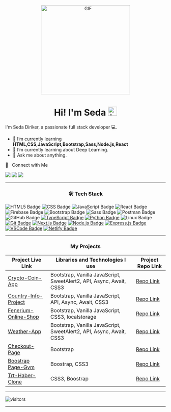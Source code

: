 <p align="center">
<img alt="GIF" src="https://github.com/arsentieva/arsentieva/blob/main/code.gif?raw=true" height="280" />
 <p/>
<h1 align="center"> Hi! I'm Seda <img src="https://user-images.githubusercontent.com/1303154/88677602-1635ba80-d120-11ea-84d8-d263ba5fc3c0.gif" width="28px" alt="hi"></h1>

I'm Seda Diriker, a passionate full stack developer  💻.

- :seedling: I’m currently learning **HTML,CSS,JavaScript,Bootstrap,Sass,Node.js,React**
- :seedling: I’m currently learning about Deep Learning. <!-- - :computer: Most used line of code `git commit -m " "`.-->
- :speech_balloon: Ask me about anything.

🤝 &nbsp; Connect with Me

[<img src="https://img.shields.io/badge/linkedin-%230077B5.svg?&style=for-the-badge&logo=linkedin&logoColor=white" />](https://www.linkedin.com/in/seda-diriker-4a014a175/)
[<img src="https://img.shields.io/badge/twitter-%231DA1F2.svg?&style=for-the-badge&logo=twitter&logoColor=white" />](https://twitter.com/seda_diriker)
[<img src="https://img.shields.io/badge/Medium-12100E?style=for-the-badge&logo=medium&logoColor=white" >](https://medium.com/@seda.diriker)

<hr>
<h3 align="center">🛠 Tech Stack </h3>

![HTML5 Badge](https://img.shields.io/badge/html5-%230177B5.svg?style=for-the-badge&logo=html5&logoColor=white)
![CSS Badge](https://img.shields.io/badge/css-%23FEB32C.svg?style=for-the-badge&logo=css3&logoColor=white)
![JavaScript Badge](https://img.shields.io/badge/javascript-%230177B5.svg?style=for-the-badge&logo=javascript&logoColor=white)
![React Badge](https://img.shields.io/badge/react-%230177B5.svg?style=for-the-badge&logo=react&logoColor=white)
![Firebase Badge](https://img.shields.io/badge/firebase-%230177B5.svg?style=for-the-badge&logo=firebase&logoColor=white)
![Bootstrap Badge](https://img.shields.io/badge/bootstrap-%230177B5.svg?style=for-the-badge&logo=bootstrap&logoColor=white)
![Sass Badge](https://img.shields.io/badge/sass-%230177B5.svg?style=for-the-badge&logo=sass&logoColor=white)
![Postman Badge](https://img.shields.io/badge/postman-%230177B5.svg?style=for-the-badge&logo=postman&logoColor=white)
![GitHub Badge](https://img.shields.io/badge/github-%230177B5.svg?style=for-the-badge&logo=github&logoColor=white)
[![TypeScript Badge](https://img.shields.io/badge/typescript-%230177B5.svg?style=for-the-badge&logo=typescript&logoColor=white)](https://your-typescript-link-here)
[![Python Badge](https://img.shields.io/badge/python-%230177B5.svg?style=for-the-badge&logo=python&logoColor=white)](https://your-python-link-here)
![Linux Badge](https://img.shields.io/badge/linux-%230177B5.svg?style=for-the-badge&logo=linux&logoColor=white)
[![Git Badge](https://img.shields.io/badge/git-%230177B5.svg?style=for-the-badge&logo=git&logoColor=white)](https://your-git-link-here)
[![Next.js Badge](https://img.shields.io/badge/Next.js-%230177B5.svg?style=for-the-badge&logo=next.js&logoColor=white)](https://your-next-js-link-here)
[![Node.js Badge](https://img.shields.io/badge/Node.js-%230177B5.svg?style=for-the-badge&logo=node.js&logoColor=white)](https://nodejs.org/)
[![Express.js Badge](https://img.shields.io/badge/Express.js-%230177B5.svg?style=for-the-badge)](https://expressjs.com/)
[![VSCode Badge](https://img.shields.io/badge/VS_Code-%230177B5.svg?style=for-the-badge&logo=visual-studio-code&logoColor=white)](https://code.visualstudio.com/)
[![Netlify Badge](https://img.shields.io/badge/Netlify-%230177B5.svg?style=for-the-badge&logo=netlify&logoColor=white)](https://www.netlify.com/)

<hr>

<h3 align="center">My Projects </h3>


| Project Live Link                | Libraries and Technologies I use      | Project Repo Link         |
|-----------------------------|--------------------------------------|---------------------------|
| [Crypto-Coin-App](https://sedadiriker.github.io/Clarusway-BootCamp-/JAVASCR%C4%B0PT/Crypto-Coin-App/) | Bootstrap, Vanilla JavaScript, SweetAlert2, API, Async, Await, CSS3    | [Repo Link](https://github.com/sedadiriker/Clarusway-BootCamp-/tree/main/JAVASCR%C4%B0PT/Crypto-Coin-App)   |
| [Country-Info-Project](https://sedadiriker.github.io/Clarusway-BootCamp-/JAVASCR%C4%B0PT/country-info-project/) | Bootstrap, Vanilla JavaScript, API, Async, Await, CSS3 | [Repo Link](https://github.com/sedadiriker/Clarusway-BootCamp-/tree/main/JAVASCR%C4%B0PT/country-info-project)   |
| [Fenerium-Online-Shop](https://sedadiriker.github.io/Clarusway-BootCamp-/JAVASCR%C4%B0PT/Fenerium-Online-Shop/) | Bootstrap, Vanilla JavaScript, CSS3, localstorage | [Repo Link](https://github.com/sedadiriker/Clarusway-BootCamp-/tree/main/JAVASCR%C4%B0PT/Fenerium-Online-Shop)   |
| [Weather-App](https://sedadiriker.github.io/Clarusway-BootCamp-/JAVASCR%C4%B0PT/haftal%C4%B1k-hava-durumu-app/) | Bootstrap, Vanilla JavaScript, SweetAlert2, API, Async, Await,  CSS3 | [Repo Link](https://github.com/sedadiriker/Clarusway-BootCamp-/tree/main/JAVASCR%C4%B0PT/haftal%C4%B1k-hava-durumu-app)   |
| [Checkout-Page](https://sedadiriker.github.io/Clarusway-BootCamp-/JAVASCR%C4%B0PT/checkout-page/index.html) | Bootstrap | [Repo Link](https://github.com/sedadiriker/Clarusway-BootCamp-/tree/main/JAVASCR%C4%B0PT/checkout-page)   |
| [Boostrap Page-Gym](https://sedadiriker.github.io/Clarusway-BootCamp-/HTML-CSS/gym-boostrap-page/) | Boostrap, CSS3 | [Repo Link](https://github.com/sedadiriker/Clarusway-BootCamp-/tree/main/HTML-CSS/gym-boostrap-page)   |
| [Trt-Haber-Clone](https://sedadiriker.github.io/Clarusway-BootCamp-/HTML-CSS/trt-clone/) | CSS3, Boostrap | [Repo Link](https://github.com/sedadiriker/Clarusway-BootCamp-/tree/main/HTML-CSS/trt-clone)   |

<hr>

![visitors](https://visitor-badge.laobi.icu/badge?page_id=sedadiriker)

<hr>

